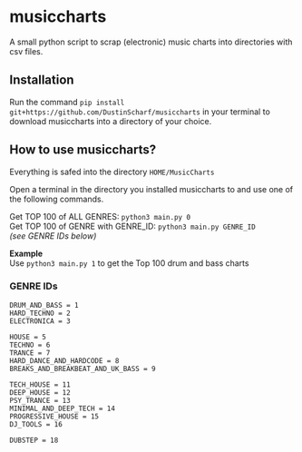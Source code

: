 # musiccharts
A small python script to scrap (electronic) music charts into directories with csv files.

## Installation
Run the command `pip install git+https://github.com/DustinScharf/musiccharts`
in your terminal to download musiccharts into a directory of your choice.

## How to use musiccharts?
Everything is safed into the directory `HOME/MusicCharts`  

Open a terminal in the directory you installed musiccharts to and use one of the following commands.

Get TOP 100 of ALL GENRES: `python3 main.py 0`  
Get TOP 100 of GENRE with GENRE_ID: `python3 main.py GENRE_ID`  
_(see GENRE IDs below)_

**Example**  
Use `python3 main.py 1` to get the Top 100 drum and bass charts

### GENRE IDs
```
DRUM_AND_BASS = 1
HARD_TECHNO = 2
ELECTRONICA = 3

HOUSE = 5
TECHNO = 6
TRANCE = 7
HARD_DANCE_AND_HARDCODE = 8
BREAKS_AND_BREAKBEAT_AND_UK_BASS = 9

TECH_HOUSE = 11
DEEP_HOUSE = 12
PSY_TRANCE = 13
MINIMAL_AND_DEEP_TECH = 14
PROGRESSIVE_HOUSE = 15
DJ_TOOLS = 16

DUBSTEP = 18
```
